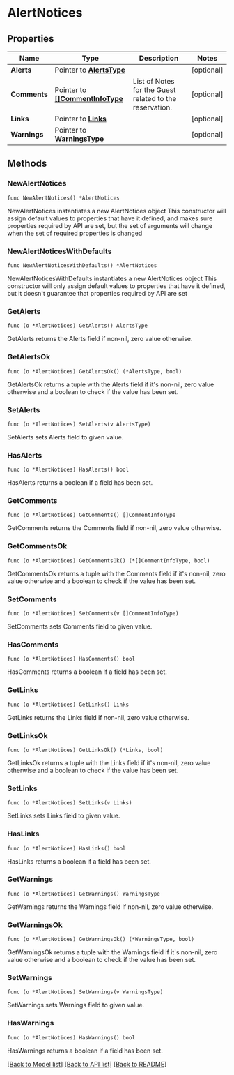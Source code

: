 # AlertNotices

## Properties

Name | Type | Description | Notes
------------ | ------------- | ------------- | -------------
**Alerts** | Pointer to [**AlertsType**](AlertsType.md) |  | [optional] 
**Comments** | Pointer to [**[]CommentInfoType**](CommentInfoType.md) | List of Notes for the Guest related to the reservation. | [optional] 
**Links** | Pointer to [**Links**](Links.md) |  | [optional] 
**Warnings** | Pointer to [**WarningsType**](WarningsType.md) |  | [optional] 

## Methods

### NewAlertNotices

`func NewAlertNotices() *AlertNotices`

NewAlertNotices instantiates a new AlertNotices object
This constructor will assign default values to properties that have it defined,
and makes sure properties required by API are set, but the set of arguments
will change when the set of required properties is changed

### NewAlertNoticesWithDefaults

`func NewAlertNoticesWithDefaults() *AlertNotices`

NewAlertNoticesWithDefaults instantiates a new AlertNotices object
This constructor will only assign default values to properties that have it defined,
but it doesn't guarantee that properties required by API are set

### GetAlerts

`func (o *AlertNotices) GetAlerts() AlertsType`

GetAlerts returns the Alerts field if non-nil, zero value otherwise.

### GetAlertsOk

`func (o *AlertNotices) GetAlertsOk() (*AlertsType, bool)`

GetAlertsOk returns a tuple with the Alerts field if it's non-nil, zero value otherwise
and a boolean to check if the value has been set.

### SetAlerts

`func (o *AlertNotices) SetAlerts(v AlertsType)`

SetAlerts sets Alerts field to given value.

### HasAlerts

`func (o *AlertNotices) HasAlerts() bool`

HasAlerts returns a boolean if a field has been set.

### GetComments

`func (o *AlertNotices) GetComments() []CommentInfoType`

GetComments returns the Comments field if non-nil, zero value otherwise.

### GetCommentsOk

`func (o *AlertNotices) GetCommentsOk() (*[]CommentInfoType, bool)`

GetCommentsOk returns a tuple with the Comments field if it's non-nil, zero value otherwise
and a boolean to check if the value has been set.

### SetComments

`func (o *AlertNotices) SetComments(v []CommentInfoType)`

SetComments sets Comments field to given value.

### HasComments

`func (o *AlertNotices) HasComments() bool`

HasComments returns a boolean if a field has been set.

### GetLinks

`func (o *AlertNotices) GetLinks() Links`

GetLinks returns the Links field if non-nil, zero value otherwise.

### GetLinksOk

`func (o *AlertNotices) GetLinksOk() (*Links, bool)`

GetLinksOk returns a tuple with the Links field if it's non-nil, zero value otherwise
and a boolean to check if the value has been set.

### SetLinks

`func (o *AlertNotices) SetLinks(v Links)`

SetLinks sets Links field to given value.

### HasLinks

`func (o *AlertNotices) HasLinks() bool`

HasLinks returns a boolean if a field has been set.

### GetWarnings

`func (o *AlertNotices) GetWarnings() WarningsType`

GetWarnings returns the Warnings field if non-nil, zero value otherwise.

### GetWarningsOk

`func (o *AlertNotices) GetWarningsOk() (*WarningsType, bool)`

GetWarningsOk returns a tuple with the Warnings field if it's non-nil, zero value otherwise
and a boolean to check if the value has been set.

### SetWarnings

`func (o *AlertNotices) SetWarnings(v WarningsType)`

SetWarnings sets Warnings field to given value.

### HasWarnings

`func (o *AlertNotices) HasWarnings() bool`

HasWarnings returns a boolean if a field has been set.


[[Back to Model list]](../README.md#documentation-for-models) [[Back to API list]](../README.md#documentation-for-api-endpoints) [[Back to README]](../README.md)


